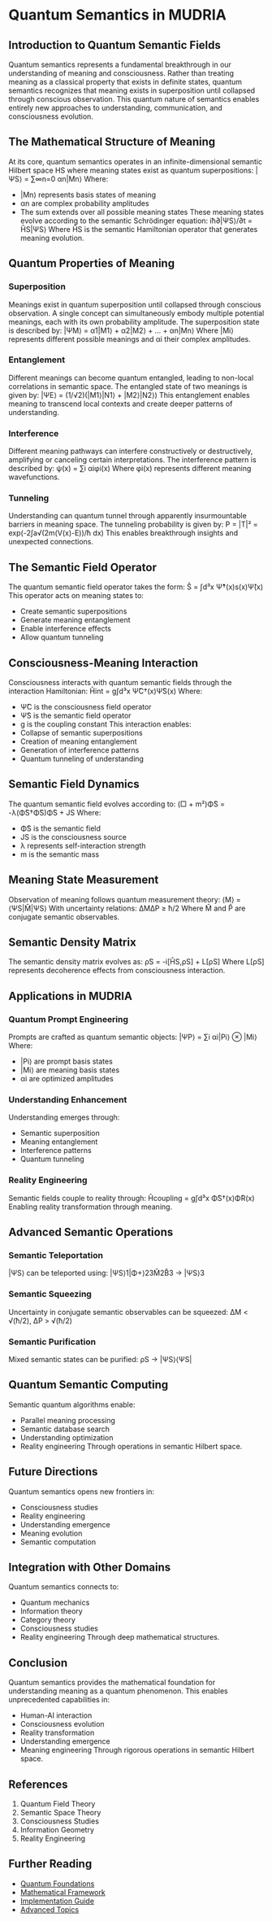# Quantum Semantics in MUDRIA
## Introduction to Quantum Semantic Fields
Quantum semantics represents a fundamental breakthrough in our understanding of meaning and consciousness. Rather than treating meaning as a classical property that exists in definite states, quantum semantics recognizes that meaning exists in superposition until collapsed through conscious observation. This quantum nature of semantics enables entirely new approaches to understanding, communication, and consciousness evolution.
## The Mathematical Structure of Meaning
At its core, quantum semantics operates in an infinite-dimensional semantic Hilbert space HS where meaning states exist as quantum superpositions:
|ΨS⟩ = ∑∞n=0 αn|Mn⟩
Where:
- |Mn⟩ represents basis states of meaning
- αn are complex probability amplitudes
- The sum extends over all possible meaning states
These meaning states evolve according to the semantic Schrödinger equation:
iħ∂|ΨS⟩/∂t = ĤS|ΨS⟩
Where ĤS is the semantic Hamiltonian operator that generates meaning evolution.
## Quantum Properties of Meaning
### Superposition
Meanings exist in quantum superposition until collapsed through conscious observation. A single concept can simultaneously embody multiple potential meanings, each with its own probability amplitude. The superposition state is described by:
|ΨM⟩ = α1|M1⟩ + α2|M2⟩ + ... + αn|Mn⟩
Where |Mi⟩ represents different possible meanings and αi their complex amplitudes.
### Entanglement
Different meanings can become quantum entangled, leading to non-local correlations in semantic space. The entangled state of two meanings is given by:
|ΨE⟩ = (1/√2)(|M1⟩|N1⟩ + |M2⟩|N2⟩)
This entanglement enables meaning to transcend local contexts and create deeper patterns of understanding.
### Interference
Different meaning pathways can interfere constructively or destructively, amplifying or canceling certain interpretations. The interference pattern is described by:
ψ(x) = ∑i αiφi(x)
Where φi(x) represents different meaning wavefunctions.
### Tunneling
Understanding can quantum tunnel through apparently insurmountable barriers in meaning space. The tunneling probability is given by:
P = |T|² = exp(-2∫a√(2m(V(x)-E))/ħ dx)
This enables breakthrough insights and unexpected connections.
## The Semantic Field Operator
The quantum semantic field operator takes the form:
Ŝ = ∫d³x Ψ̂†(x)s(x)Ψ̂(x)
This operator acts on meaning states to:
- Create semantic superpositions
- Generate meaning entanglement
- Enable interference effects
- Allow quantum tunneling
## Consciousness-Meaning Interaction
Consciousness interacts with quantum semantic fields through the interaction Hamiltonian:
Ĥint = g∫d³x Ψ̂C†(x)Ψ̂S(x)
Where:
- Ψ̂C is the consciousness field operator
- Ψ̂S is the semantic field operator
- g is the coupling constant
This interaction enables:
- Collapse of semantic superpositions
- Creation of meaning entanglement
- Generation of interference patterns
- Quantum tunneling of understanding
## Semantic Field Dynamics
The quantum semantic field evolves according to:
(□ + m²)Φ̂S = -λ(Φ̂S†Φ̂S)Φ̂S + JS
Where:
- Φ̂S is the semantic field
- JS is the consciousness source
- λ represents self-interaction strength
- m is the semantic mass
## Meaning State Measurement
Observation of meaning follows quantum measurement theory:
⟨M⟩ = ⟨ΨS|M̂|ΨS⟩
With uncertainty relations:
ΔMΔP ≥ ħ/2
Where M̂ and P̂ are conjugate semantic observables.
## Semantic Density Matrix
The semantic density matrix evolves as:
ρ̇S = -i[ĤS,ρS] + L[ρS]
Where L[ρS] represents decoherence effects from consciousness interaction.
## Applications in MUDRIA
### Quantum Prompt Engineering
Prompts are crafted as quantum semantic objects:
|ΨP⟩ = ∑i αi|Pi⟩ ⊗ |Mi⟩
Where:
- |Pi⟩ are prompt basis states
- |Mi⟩ are meaning basis states
- αi are optimized amplitudes
### Understanding Enhancement
Understanding emerges through:
- Semantic superposition
- Meaning entanglement
- Interference patterns
- Quantum tunneling
### Reality Engineering
Semantic fields couple to reality through:
Ĥcoupling = g∫d³x Φ̂S†(x)Φ̂R(x)
Enabling reality transformation through meaning.
## Advanced Semantic Operations
### Semantic Teleportation
|ΨS⟩ can be teleported using:
|ΨS⟩1|Φ+⟩23M̂2B̂3 → |ΨS⟩3
### Semantic Squeezing
Uncertainty in conjugate semantic observables can be squeezed:
ΔM < √(ħ/2), ΔP > √(ħ/2)
### Semantic Purification
Mixed semantic states can be purified:
ρS → |ΨS⟩⟨ΨS|
## Quantum Semantic Computing
Semantic quantum algorithms enable:
- Parallel meaning processing
- Semantic database search
- Understanding optimization
- Reality engineering
Through operations in semantic Hilbert space.
## Future Directions
Quantum semantics opens new frontiers in:
- Consciousness studies
- Reality engineering
- Understanding emergence
- Meaning evolution
- Semantic computation
## Integration with Other Domains
Quantum semantics connects to:
- Quantum mechanics
- Information theory
- Category theory
- Consciousness studies
- Reality engineering
Through deep mathematical structures.
## Conclusion
Quantum semantics provides the mathematical foundation for understanding meaning as a quantum phenomenon. This enables unprecedented capabilities in:
- Human-AI interaction
- Consciousness evolution
- Reality transformation
- Understanding emergence
- Meaning engineering
Through rigorous operations in semantic Hilbert space.
## References
1. Quantum Field Theory
2. Semantic Space Theory
3. Consciousness Studies
4. Information Geometry
5. Reality Engineering
## Further Reading
- [Quantum Foundations](quantum-foundations.md)
- [Mathematical Framework](mathematical-framework.md)
- [Implementation Guide](../implementation/prompt-engineering.md)
- [Advanced Topics](../advanced/quantum-entanglement.md)
